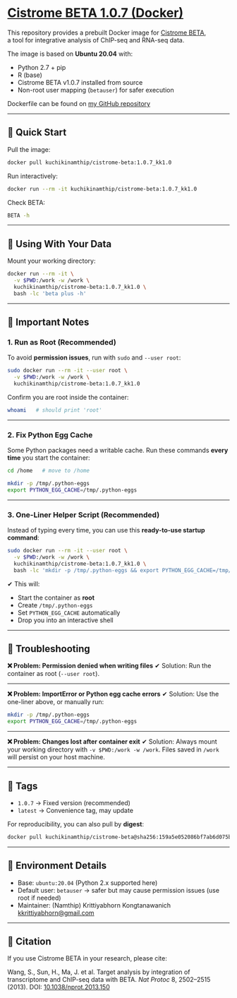 # [Cistrome BETA 1.0.7 (Docker)](https://hub.docker.com/repository/docker/kuchikinamthip/cistrome-beta/general) 

This repository provides a prebuilt Docker image for [Cistrome BETA](http://cistrome.org/BETA/),  
a tool for integrative analysis of ChIP-seq and RNA-seq data.

The image is based on **Ubuntu 20.04** with:
- Python 2.7 + pip
- R (base)
- Cistrome BETA v1.0.7 installed from source
- Non-root user mapping (`betauser`) for safer execution

Dockerfile can be found on [my GitHub repository](https://github.com/KuchikiNamthip/DockerHub/tree/main/cistrome-beta)

---

## 🔹 Quick Start

Pull the image:
```bash
docker pull kuchikinamthip/cistrome-beta:1.0.7_kk1.0
````

Run interactively:

```bash
docker run --rm -it kuchikinamthip/cistrome-beta:1.0.7_kk1.0
```

Check BETA:

```bash
BETA -h
```

---

## 🔹 Using With Your Data

Mount your working directory:

```bash
docker run --rm -it \
  -v $PWD:/work -w /work \
  kuchikinamthip/cistrome-beta:1.0.7_kk1.0 \
  bash -lc 'beta plus -h'
```

---

## 🔹 Important Notes

### 1. Run as Root (Recommended)

To avoid **permission issues**, run with `sudo` and `--user root`:

```bash
sudo docker run --rm -it --user root \
  -v $PWD:/work -w /work \
  kuchikinamthip/cistrome-beta:1.0.7_kk1.0
```

Confirm you are root inside the container:

```bash
whoami   # should print 'root'
```

---

### 2. Fix Python Egg Cache

Some Python packages need a writable cache. Run these commands **every time** you start the container:

```bash
cd /home   # move to /home

mkdir -p /tmp/.python-eggs
export PYTHON_EGG_CACHE=/tmp/.python-eggs
```

---

### 3. One-Liner Helper Script (Recommended)

Instead of typing every time, you can use this **ready-to-use startup command**:

```bash
sudo docker run --rm -it --user root \
  -v $PWD:/work -w /work \
  kuchikinamthip/cistrome-beta:1.0.7_kk1.0 \
  bash -lc 'mkdir -p /tmp/.python-eggs && export PYTHON_EGG_CACHE=/tmp/.python-eggs && bash'
```

✔ This will:

* Start the container as **root**
* Create `/tmp/.python-eggs`
* Set `PYTHON_EGG_CACHE` automatically
* Drop you into an interactive shell

---

## 🔹 Troubleshooting

**❌ Problem: Permission denied when writing files**
✔ Solution: Run the container as root (`--user root`).

---

**❌ Problem: ImportError or Python egg cache errors**
✔ Solution: Use the one-liner above, or manually run:

```bash
mkdir -p /tmp/.python-eggs
export PYTHON_EGG_CACHE=/tmp/.python-eggs
```

---

**❌ Problem: Changes lost after container exit**
✔ Solution: Always mount your working directory with `-v $PWD:/work -w /work`.
Files saved in `/work` will persist on your host machine.

---

## 🔹 Tags

* `1.0.7` → Fixed version (recommended)
* `latest` → Convenience tag, may update

For reproducibility, you can also pull by **digest**:

```bash
docker pull kuchikinamthip/cistrome-beta@sha256:159a5e052086bf7ab6d075bdd5f5ba72af32536d1354aacac9ae9b45e01f4e81
```

---

## 🔹 Environment Details

* Base: `ubuntu:20.04` (Python 2.x supported here)
* Default user: `betauser` → safer but may cause permission issues (use root if needed)
* Maintainer: (Namthip) Krittiyabhorn Kongtanawanich [kkrittiyabhorn@gmail.com](mailto:kkrittiyabhorn@gmail.com)

---

## 🔹 Citation

If you use Cistrome BETA in your research, please cite:

Wang, S., Sun, H., Ma, J. et al. Target analysis by integration of transcriptome and ChIP-seq data with BETA. *Nat Protoc* 8, 2502–2515 (2013).
DOI: [10.1038/nprot.2013.150](https://doi.org/10.1038/nprot.2013.150)